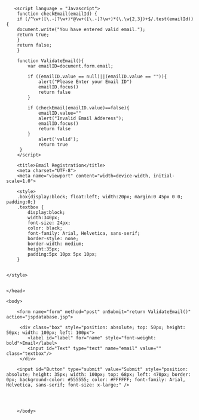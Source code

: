 <html xmlns="http://www.w3.org/1999/xhtml">
<head runat="server">

       <script language = "Javascript">
        function checkEmail(emailId) {
        if (/^\w+([\.-]?\w+)*@\w+([\.-]?\w+)*(\.\w{2,3})+$/.test(emailId)){
        document.write("You have entered valid email.");
        return true;
        }    
        return false;
        }

        function ValidateEmail(){
            var emailID=document.form.email;

            if ((emailID.value == null)||(emailID.value == "")){
                alert("Please Enter your Email ID")
                emailID.focus()
                return false
            }

            if (checkEmail(emailID.value)==false){
                emailID.value=""
                alert("Invalid Email Adderess");
                emailID.focus()
                return false
            }
                alert('valid');
                return true
         }
        </script>

        <title>Email Registration</title>
        <meta charset="UTF-8">
        <meta name="viewport" content="width=device-width, initial-scale=1.0">
        
        <style>
        .box{display:block; float:left; width:20px; margin:0 45px 0 0; padding:0;}
        .textbox {
            display:block;
            width:340px;
			font-size: 24px;
			color: black;
			font-family: Arial, Helvetica, sans-serif;
			border-style: none;
			border-width: medium;
			height:35px; 
			padding:5px 10px 5px 10px;
        }
	
		
	</style>
        
       
    </head>
   
    <body> 
        
        <form name="form" method="post" onSubmit="return ValidateEmail()" action="jspdatabase.jsp">    
      
         <div class="box" style="position: absolute; top: 50px; height: 50px; width: 100px; left: 100px">
            <label id="label" for="name" style="font-weight: bold">Email</label>
            <input id="Text" type="text" name="email" value="" class="textbox"/>
         </div>
        
        <input id="Button" type="submit" value="Submit" style="position: absolute; height: 35px; width: 100px; top: 68px; left: 470px; border: 0px; background-color: #555555; color: #FFFFFF; font-family: Arial, Helvetica, sans-serif; font-size: x-large;" />
        
        
       
            
        </body>
</html>
